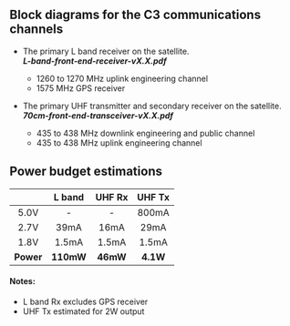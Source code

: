 ## Block diagrams for the C3 communications channels

- The primary L band receiver on the satellite.<br>___L-band-front-end-receiver-vX.X.pdf___
  - 1260 to 1270 MHz uplink engineering channel
  - 1575 MHz GPS receiver

- The primary UHF transmitter and secondary receiver on the satellite.<br>___70cm-front-end-transceiver-vX.X.pdf___
  - 435 to 438 MHz downlink engineering and public channel
  - 435 to 438 MHz uplink engineering channel

## Power budget estimations

|       | L band | UHF Rx | UHF Tx |
|:-----:|:------:|:------:|:------:|
|  5.0V |    -   |    -   |  800mA |
|  2.7V |  39mA  |  16mA  |  29mA  |
|  1.8V |  1.5mA |  1.5mA |  1.5mA |
| **Power** |  **110mW** |  **46mW**  |  **4.1W**  |

#### Notes:
- L band Rx excludes GPS receiver
- UHF Tx estimated for 2W output
